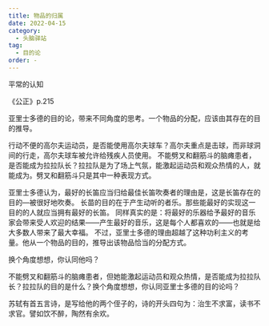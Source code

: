 ```yaml
---
title: 物品的归属
date: 2022-04-15
category:
  - 头脑驿站
tag:
  - 目的论
order: -
---
```


平常的认知

《公正》p.215

亚里士多德的目的论，带来不同角度的思考。一个物品的分配，应该由其存在的目的推导。

行动不便的高尔夫运动员，是否能使用高尔夫球车？高尔夫重点是击球，而非球洞间的行走，高尔夫球车被允许给残疾人员使用。
不能劈叉和翻筋斗的脑瘫患者，是否能成为拉拉队长？拉拉队是为了场上气氛，能激起运动员和观众热情的人，就能成为。劈叉和翻筋斗只是其中一种表现方式。

亚里士多德认为，最好的长笛应当归给最佳长笛吹奏者的理由是，这是长笛存在的目的—被很好地吹奏。
长苗的目的在于产生动听的者乐。那些能最好的实现这一目的的人就应当拥有最好的长笛。
同样真实的是：将最好的乐器给予最好的音乐家会带来受人欢迎的结果——产生最好的音乐，这是每个人都喜欢的——也就是给大多数人带来了最大幸福。
不过，亚里士多德的理由超越了这种功利主义的考量。他从一个物品的目的，推导出该物品恰当的分配方式。

换个角度想想，你认同他吗？

不能劈叉和翻筋斗的脑瘫患者，但她能激起运动员和观众热情，是否能成为拉拉队长？拉拉队的目的是什么？换个角度想想，你认同亚里士多德的目的论吗？

苏轼有首五言诗，是写给他的两个侄子的，诗的开头四句为：治生不求富，读书不求官。譬如饮不醉，陶然有余欢。
